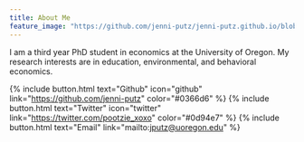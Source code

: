 ```yaml
---
title: About Me
feature_image: "https://github.com/jenni-putz/jenni-putz.github.io/blob/master/header1.jpg"
---
```

I am a third year PhD student in economics at the University of Oregon. My research interests are in education, environmental, and behavioral economics.

{% include button.html text="Github" icon="github" link="https://github.com/jenni-putz" color="#0366d6" %} {% include button.html text="Twitter" icon="twitter" link="https://twitter.com/pootzie_xoxo" color="#0d94e7" %} {% include button.html text="Email" link="mailto:jputz@uoregon.edu" %} 


